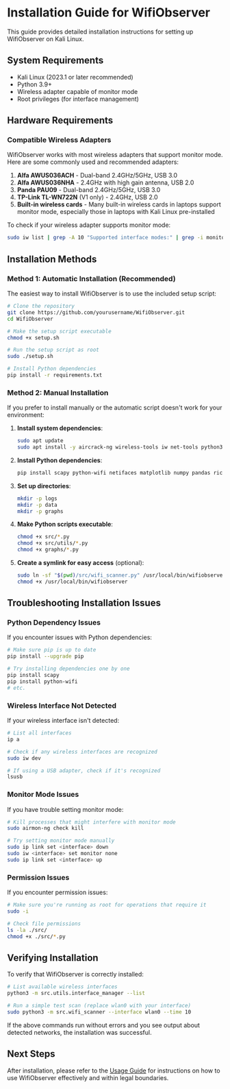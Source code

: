 # Installation Guide for WifiObserver

This guide provides detailed installation instructions for setting up WifiObserver on Kali Linux.

## System Requirements

- Kali Linux (2023.1 or later recommended)
- Python 3.9+
- Wireless adapter capable of monitor mode
- Root privileges (for interface management)

## Hardware Requirements

### Compatible Wireless Adapters

WifiObserver works with most wireless adapters that support monitor mode. Here are some commonly used and recommended adapters:

1. **Alfa AWUS036ACH** - Dual-band 2.4GHz/5GHz, USB 3.0
2. **Alfa AWUS036NHA** - 2.4GHz with high gain antenna, USB 2.0
3. **Panda PAU09** - Dual-band 2.4GHz/5GHz, USB 3.0
4. **TP-Link TL-WN722N** (V1 only) - 2.4GHz, USB 2.0
5. **Built-in wireless cards** - Many built-in wireless cards in laptops support monitor mode, especially those in laptops with Kali Linux pre-installed

To check if your wireless adapter supports monitor mode:
```bash
sudo iw list | grep -A 10 "Supported interface modes:" | grep -i monitor
```

## Installation Methods

### Method 1: Automatic Installation (Recommended)

The easiest way to install WifiObserver is to use the included setup script:

```bash
# Clone the repository
git clone https://github.com/yourusername/WifiObserver.git
cd WifiObserver

# Make the setup script executable
chmod +x setup.sh

# Run the setup script as root
sudo ./setup.sh

# Install Python dependencies
pip install -r requirements.txt
```

### Method 2: Manual Installation

If you prefer to install manually or the automatic script doesn't work for your environment:

1. **Install system dependencies**:
   ```bash
   sudo apt update
   sudo apt install -y aircrack-ng wireless-tools iw net-tools python3-pip python3-dev libpcap-dev wireshark tshark
   ```

2. **Install Python dependencies**:
   ```bash
   pip install scapy python-wifi netifaces matplotlib numpy pandas rich manuf pyopenssl pyfiglet tabulate termcolor netaddr python-dateutil python-dotenv PyYAML requests
   ```

3. **Set up directories**:
   ```bash
   mkdir -p logs
   mkdir -p data
   mkdir -p graphs
   ```

4. **Make Python scripts executable**:
   ```bash
   chmod +x src/*.py
   chmod +x src/utils/*.py
   chmod +x graphs/*.py
   ```

5. **Create a symlink for easy access** (optional):
   ```bash
   sudo ln -sf "$(pwd)/src/wifi_scanner.py" /usr/local/bin/wifiobserver
   chmod +x /usr/local/bin/wifiobserver
   ```

## Troubleshooting Installation Issues

### Python Dependency Issues

If you encounter issues with Python dependencies:

```bash
# Make sure pip is up to date
pip install --upgrade pip

# Try installing dependencies one by one
pip install scapy
pip install python-wifi
# etc.
```

### Wireless Interface Not Detected

If your wireless interface isn't detected:

```bash
# List all interfaces
ip a

# Check if any wireless interfaces are recognized
sudo iw dev

# If using a USB adapter, check if it's recognized
lsusb
```

### Monitor Mode Issues

If you have trouble setting monitor mode:

```bash
# Kill processes that might interfere with monitor mode
sudo airmon-ng check kill

# Try setting monitor mode manually
sudo ip link set <interface> down
sudo iw <interface> set monitor none
sudo ip link set <interface> up
```

### Permission Issues

If you encounter permission issues:

```bash
# Make sure you're running as root for operations that require it
sudo -i

# Check file permissions
ls -la ./src/
chmod +x ./src/*.py
```

## Verifying Installation

To verify that WifiObserver is correctly installed:

```bash
# List available wireless interfaces
python3 -m src.utils.interface_manager --list

# Run a simple test scan (replace wlan0 with your interface)
sudo python3 -m src.wifi_scanner --interface wlan0 --time 10
```

If the above commands run without errors and you see output about detected networks, the installation was successful.

## Next Steps

After installation, please refer to the [Usage Guide](USAGE.md) for instructions on how to use WifiObserver effectively and within legal boundaries.